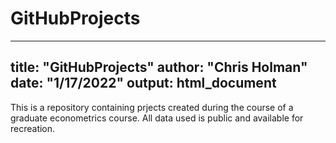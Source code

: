 # GitHubProjects
 ---
title: "GitHubProjects" 
author: "Chris Holman"
date: "1/17/2022"
output: html_document
---

This is a repository containing prjects created during the course of a graduate econometrics course. All data used is public and available for recreation. 